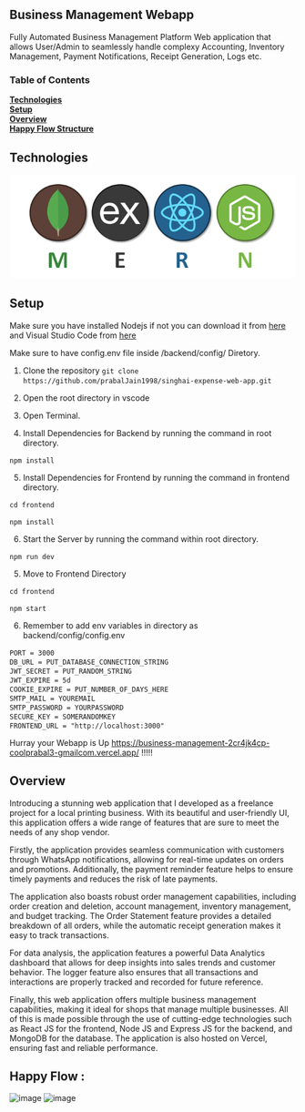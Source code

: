 ## Business Management Webapp 
Fully Automated Business Management Platform Web application that allows User/Admin to seamlessly handle complexy Accounting, Inventory Management, Payment Notifications, Receipt Generation, Logs etc. 

### Table of Contents

**[Technologies](#0-technologies)**<br>
**[Setup](#1-setup)**<br>
**[Overview](#2-overview)**<br>
**[Happy Flow Structure](#3-happy-flow)**<br>

## Technologies
![image](Mern.png)

## Setup  
Make sure you have installed Nodejs if not you can download it from [here](https://nodejs.org/en/download/) and Visual Studio Code from [here](https://code.visualstudio.com/download)

Make sure to have config.env file inside /backend/config/ Diretory.

1. Clone the repository
``` git clone https://github.com/prabalJain1998/singhai-expense-web-app.git ```

2. Open the root directory in vscode
3. Open Terminal.
4. Install Dependencies for Backend by running the command in root directory.
```
npm install
```
5. Install Dependencies for Frontend by running the command in frontend directory.
```
cd frontend
```
```
npm install
```
6. Start the Server by running the command within root directory.
```
npm run dev
```
5. Move to Frontend Directory
```
cd frontend
```
```
npm start
```
6. Remember to add env variables in directory as backend/config/config.env
```
PORT = 3000 
DB_URL = PUT_DATABASE_CONNECTION_STRING
JWT_SECRET = PUT_RANDOM_STRING
JWT_EXPIRE = 5d
COOKIE_EXPIRE = PUT_NUMBER_OF_DAYS_HERE
SMTP_MAIL = YOUREMAIL 
SMTP_PASSWORD = YOURPASSWORD
SECURE_KEY = SOMERANDOMKEY
FRONTEND_URL = "http://localhost:3000"
```
Hurray your Webapp is Up  https://business-management-2cr4jk4cp-coolprabal3-gmailcom.vercel.app/ !!!!!

## Overview

Introducing a stunning web application that I developed as a freelance project for a local printing business. With its beautiful and user-friendly UI, this application offers a wide range of features that are sure to meet the needs of any shop vendor.

Firstly, the application provides seamless communication with customers through WhatsApp notifications, allowing for real-time updates on orders and promotions. Additionally, the payment reminder feature helps to ensure timely payments and reduces the risk of late payments.

The application also boasts robust order management capabilities, including order creation and deletion, account management, inventory management, and budget tracking. The Order Statement feature provides a detailed breakdown of all orders, while the automatic receipt generation makes it easy to track transactions.

For data analysis, the application features a powerful Data Analytics dashboard that allows for deep insights into sales trends and customer behavior. The logger feature also ensures that all transactions and interactions are properly tracked and recorded for future reference.

Finally, this web application offers multiple business management capabilities, making it ideal for shops that manage multiple businesses. All of this is made possible through the use of cutting-edge technologies such as React JS for the frontend, Node JS and Express JS for the backend, and MongoDB for the database. The application is also hosted on Vercel, ensuring fast and reliable performance.



## Happy Flow :

![image](BusinessUI-1.jpg)
![image](BusinessUI-2.jpg)
